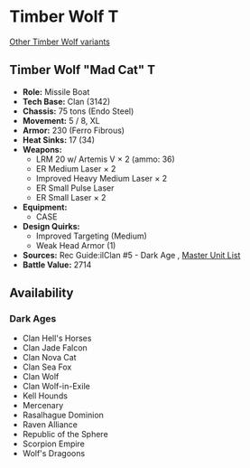 # Timber Wolf T 

[Other Timber Wolf variants](../timber_wolf.md) 

## Timber Wolf "Mad Cat" T 

- **Role:** Missile Boat 
- **Tech Base:** Clan (3142) 
- **Chassis:** 75 tons (Endo Steel) 
- **Movement:** 5 / 8, XL 
- **Armor:** 230 (Ferro Fibrous) 
- **Heat Sinks:** 17 (34) 
- **Weapons:** 
  - LRM 20 w/ Artemis V × 2 (ammo: 36) 
  - ER Medium Laser × 2 
  - Improved Heavy Medium Laser × 2 
  - ER Small Pulse Laser 
  - ER Small Laser × 2 
- **Equipment:** 
  - CASE 
- **Design Quirks:** 
  - Improved Targeting (Medium) 
  - Weak Head Armor (1) 
- **Sources:** Rec Guide:ilClan #5 - Dark Age , [Master Unit List](http://masterunitlist.info/Unit/Details/7517/mad-cat-timber-wolf-t) 
- **Battle Value:** 2714 

## Availability 

### Dark Ages 

- Clan Hell's Horses 
- Clan Jade Falcon 
- Clan Nova Cat 
- Clan Sea Fox 
- Clan Wolf 
- Clan Wolf-in-Exile 
- Kell Hounds 
- Mercenary 
- Rasalhague Dominion 
- Raven Alliance 
- Republic of the Sphere 
- Scorpion Empire 
- Wolf's Dragoons 

